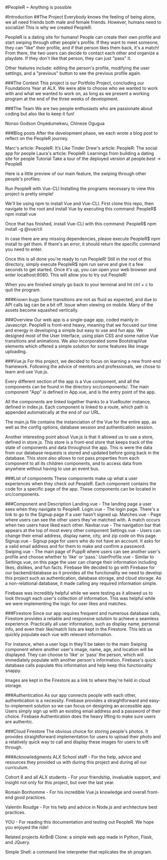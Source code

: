 #PeopleR ~ Anything is possible

#Introduction
##The Project
Everybody knows the feeling of being alone, we all need friends both male and female friends. However, humans need to socialize! This is why we created PeopleR.

PeopleR is a dating site for humans! People can create their own profile and start swiping through other people's profile. If they want to meet someone, they can "like" their profile, and if that person likes them back, it's a match! From there, the two users can decide to contact each other and organize a playdate. If they don't like that person, they can just "pass" it.

Other features include: editing the person's profile, modifying the user settings, and a "previous" button to see the previous profile again.

###The Context
This project is our Portfolio Project, concluding our Foundations Year at ALX. We were able to choose who we wanted to work with and what we wanted to work on, as long as we present a working program at the end of the three weeks of development.

###The Team
We are two people enthusiasts who are passionate about coding but also like to keep it fun!

Nonso Godson Onyedumekwu, Chineze Ogugua

###Blog posts
After the development phase, we each wrote a blog post to reflect on the PeopleR journey.

Marc's article: PeopleR: It’s Like Tinder 
Drew's article: PeopleR: The social app for people
Laura's article: PeopleR: Learnings from building a dating site for people
Tutorial
Take a tour of the deployed version at people.best
-> PeopleR

Here is a little preview of our main feature, the swiping through other people's profiles:

Run PeopleR with Vue-CLI
Installing the programs necessary to view this project is pretty simple!

We'll be using npm to install Vue and Vue-CLI. First clone this repo, then navigate to the root and install Vue by executing this command: PeopleR$ npm install vue

Once that has finished, install Vue-CLI with this command: PeopleR$ npm install -g @vue/cli

In case there are any missing dependencies, please execute PeopleR$ npm install to get them. If there's an error, it should return the specific command you need to enter.

Once this is all done you're ready to run PeopleR! Still in the root of this directory, simply execute PeopleR$ npm run serve and give it a few seconds to get started. Once it's up, you can open your web browser and enter localhost:8080. This will allow you to try out PeopleR!

When you are finished simply go back to your terminal and hit ctrl + c to quit the program.

###Known bugs
Some transitions are not as fluid as expected, and due to API calls lag can be a bit off.
Issue when viewing on mobile. Many of the assets become squashed vertically.

###Overview
Our web app is a single-page app, coded mainly in Javascript. PeopleR is front-end heavy, meaning that we focused our time and energy in developing a simple but easy to use and fun app. We designed most of the User Interface, using plain CSS and some native Vue transitions and animations. We also incorporated some BootstrapVue elements which offered a simple solution for some features like image uploading.

###Vue.js
For this project, we decided to focus on learning a new front-end framework. Following the advice of mentors and professionals, we chose to learn and use Vue.js.

Every different section of the app is a Vue component, and all the components can be found in the directory src/components/. The main component "App" is defined in App.vue, and is the entry point of the app.

All the components are linked together thanks to a VueRouter instance, defined in index.js. Each component is linked to a route, which path is appended automatically at the end of our URL.

The main.js file contains the instanciation of the Vue for the entire app, as well as the config options, database session and authentication session.

Another interesting point about Vue.js is that it allowed us to use a store, defined in store.js. This store is a front-end store that keeps track of the state of components and data throughout the app. This is were the data from our database requests is stored and updated before going back in the database. This store also allows to not pass properties from each component to all its children components, and to access data from anywhere without having to use an event bus.

###List of components
These components make up what a user experiences when they check out PeopleR. Each component contains the code for a specific page of the app. These components can be located in src/components.

###Component	and Description
Landing.vue - The landing page a user sees when they navigate to PeopleR.
Login.vue - The login page. There's a link to go to the Signup page if a user hasn't signed up.
Matches.vue - Page where users can see the other users they've matched with. A match occurs when two users have liked each other.
Navbar.vue - The navigation bar that appears at the top of most every other component
Settings.vue - Users can change their email address, display name, city, and zip code on this page.
Signup.vue - Signup page for users who do not have an account. It asks for a valid email address and for them to make and confirm a password.
Swiping.vue - The main page of PuppR where users can see another user's profile and choose whether to 'like' or 'pass.'
UserProfile.vue - Similar to Settings.vue, on this page the user can change their information including likes, dislikes, and fun facts.
Firebase
We decided to go with Firebase for our backend/database as it provides all the functionality we need to develop this project such as authentication, database storage, and cloud storage. As a non-relational database, it made calling any required information simple.

Firebase was incredibly helpful while we were testing as it allowed us to look through each user's collection of information. This was helpful while we were implementing the logic for user likes and matches.

###Firestore
Since our app requires frequent and numerous database calls, Firestore provides a reliable and responsive solution to achieve a seamless experience. Practically all user information, such as display name, personal info, and even their like/match lists are kept in the Firestore. This lets us quickly populate each vue with relevant information.

For instance, when a user logs in they'll be taken to the main Swiping component where another user's image, name, age, and location will be displayed. They can choose to 'like' or 'pass' the person, which will immediately populate with another person's information. Firebase's quick database calls populate this information and help keep this functionality snappy.

Images are kept in the Firestore as a link to where they're held in cloud storage.

###Authentication
As our app connects people with each other, authentication is a necessity. Firebase provides a straightforward and easy-to-implement solution so we can focus on designing an accessible app. Users simply sign up with an existing email address and a password of their choice. Firebase Authentication does the heavy lifting to make sure users are authentic.

###Cloud Firestore
The obvious choice for storing people's photos. It provides straightforward implementation for users to upload their photo and a relatively quick way to call and display these images for users to sift through.

###Acknowledgments
ALX School staff - For the help, advice and resources they provided us with during this project and during all our curriculum.

Cohort 8 and all ALX students - For your friendship, invaluable support, and insight not only for this project, but over the last year.

Romain Bonhomme - For his incredible Vue.js knowledge and overall front-end good practices.

Valentin Roudge - For his help and advice in Node.js and architecture best practices.

YOU - For reading this documentation and testing out PeopleR. We hope you enjoyed the ride!

Related projects
AirBnB Clone: a simple web app made in Python, Flask, and JQuery.

Simple Shell: a command line interpreter that replicates the sh program.
